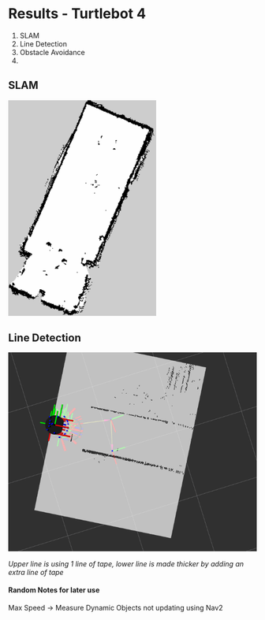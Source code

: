 # Results - Turtlebot 4
1. SLAM
2. Line Detection
3. Obstacle Avoidance
4. 


## SLAM 
<img src="../Assets/Turtlebot/mapalap.png" width=300>

## Line Detection

<img src="../Assets/Turtlebot/sc_added_tape_vs_no_added_tape_March20th.png" width=600>  

_Upper line is using 1 line of tape, lower line is made thicker by adding an extra line of tape_




#### Random Notes for later use 
Max Speed -> Measure 
Dynamic Objects not updating using Nav2


